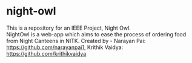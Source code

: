 # night-owl
This is a repository for an IEEE Project, Night Owl.  
NightOwl is a web-app which aims to ease the process of ordering food from Night Canteens in NITK.
Created by - 
Narayan Pai: https://github.com/narayanpai1, Krithik Vaidya: https://github.com/krithikvaidya
